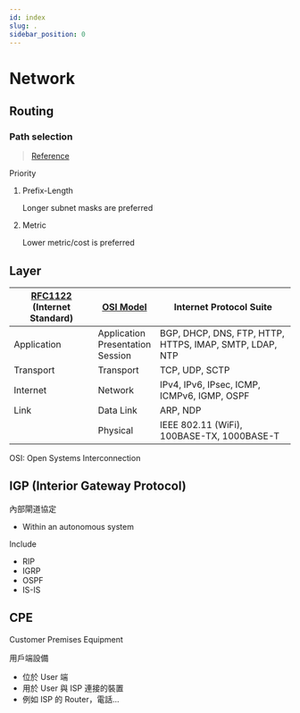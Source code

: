```yaml
---
id: index
slug: .
sidebar_position: 0
---
```


# Network

## Routing

### Path selection

> [Reference](https://en.wikipedia.org/wiki/Routing#Path_selection)

Priority

1. Prefix-Length
   
   Longer subnet masks are preferred

2. Metric
   
   Lower metric/cost is preferred

## Layer

| [RFC1122](https://tools.ietf.org/html/rfc1122) (Internet Standard) | [OSI Model](https://en.wikipedia.org/wiki/OSI_model) | Internet Protocol Suite |
| - | - | - |
| Application | Application <br/> Presentation <br/> Session | BGP, DHCP, DNS, FTP, HTTP, HTTPS, IMAP, SMTP, LDAP, NTP |
| Transport | Transport | TCP, UDP, SCTP |
| Internet | Network | IPv4, IPv6, IPsec, ICMP, ICMPv6, IGMP, OSPF |
| Link | Data Link | ARP, NDP |
|  | Physical | IEEE 802.11 (WiFi), 100BASE-TX, 1000BASE-T |

OSI: Open Systems Interconnection

## IGP (Interior Gateway Protocol)

內部閘道協定

- Within an autonomous system

Include

- RIP
- IGRP
- OSPF
- IS-IS

## CPE

Customer Premises Equipment

用戶端設備

- 位於 User 端
- 用於 User 與 ISP 連接的裝置
- 例如 ISP 的 Router，電話…
